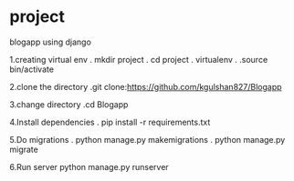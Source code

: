 
# project
blogapp using django


1.creating virtual env
. mkdir project
. cd project
. virtualenv .
.source bin/activate


2.clone the directory
.git clone:https://github.com/kgulshan827/Blogapp


3.change directory
.cd Blogapp


4.Install dependencies
 . pip install -r requirements.txt


5.Do migrations
. python manage.py makemigrations
. python manage.py migrate


6.Run server
python manage.py runserver
